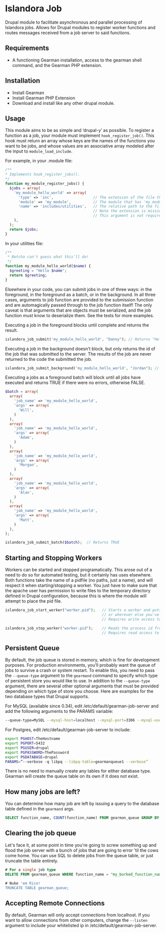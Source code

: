 Islandora Job
=============

Drupal module to facilitate asynchronous and parallel processing of Islandora jobs.  Allows for Drupal modules to register worker functions and routes messages received from a job server to said functions.

Requirements
------------
- A functioning Gearman installation, access to the gearman shell command, and the Gearman PHP extension.

Installation
------------
- Install Gearman
- Install Gearman PHP Extension
- Download and install like any other drupal module.

Usage
-----
This module aims to be as simple and ‘drupal-y’ as possible.  To register a function as a job, your module must implement `hook_register_job()`.  This hook must return an array whose keys are the names of the functions you want to be jobs, and whose values are an associative array modeled after the input to `module_load_include`.

For example, in your .module file:
```php
/**
* Implements hook_register_jobs().
*/
function my_module_register_jobs() {
  $jobs = array(
    'my_module_hello_world' => array(
      'type' => 'inc',                  // The extension of the file that defines 'my_module_example_job'
      'module' => 'my_module',          // The module that has 'my_module_example_job'
      'name' => 'includes/utilities',   // The relative path to the file that defines 'my_module_example_job'.  
                                        // Note the extension is missing just like in module_load_include().
                                        // This argument is not required if your function is in the .module file.
    ),
  );
  return $jobs;
}
```

In your utilities file:
```php
/**
 * Betcha can't guess what this'll do!
 */
function my_module_hello_world($name) {
  $greeting = "Hello $name";
  return $greeting;
}
```

Elsewhere in your code, you can submit jobs in one of three ways: in the foreground, in the foreground as a batch, or in the background.  In all three cases, arguments to job function are provided to the submission function and are automagically passed through to the job function itself!  The only caveat is that arguments that are objects must be serialized, and the job function must know to deserialize them.  See the tests for more examples.

Executing a job in the foreground blocks until complete and returns the result.
```php
islandora_job_submit('my_module_hello_world', "Danny"); // Returns "Hello Danny"
```

Executing a job in the background doesn't block, but only returns the id of the job that was submitted to the server.  The results of the job are never returned to the code the submitted the job.
```php
islandora_job_submit_background('my_module_hello_world', "Jordan"); // Returns something like "H:your-machine-name:90"
```

Executing a jobs as a foreground batch will block until all jobs have executed and returns TRUE if there were no errors, otherwise FALSE.
```php
$batch = array(
  array(
    'job_name' => 'my_module_hello_world',
    'args' => array(
      'Will',
    )
  ),
  array(
    'job_name' => 'my_module_hello_world',
    'args' => array(
      'Adam',
    )
  ),
  array(
    'job_name' => 'my_module_hello_world',
    'args' => array(
      'Morgan',
    )
  ),
  array(
    'job_name' => 'my_module_hello_world',
    'args' => array(
      'Alan',
    )
  ),
  array(
    'job_name' => 'my_module_hello_world',
    'args' => array(
      'Matt',
    )
  ),
);

islandora_job_submit_batch($batch);  // Returns TRUE
```

Starting and Stopping Workers
-----------------------------
Workers can be started and stopped programatically.  This arose out of a need to do so for automated testing, but it certainly has uses elsewhere.  Both functions take the name of a pidfile (no paths, just a name), and will respect it when starting/stopping a worker.  You just have to make sure that the apache user has permission to write files to the temporary directory defined in Drupal configuration, because this is where the module will attempt to place the pid file. 

```php
islandora_job_start_worker("worker.pid");   // Starts a worker and puts its process in /tmp/worker.pid
                                            // or wherever else you've defined the temporary directory for Drupal to be.
                                            // Requires write access to the temporary directory and to the pidfile if it already exists.

islandora_job_stop_worker("worker.pid");    // Reads the process id from /tmp/worker.pid and uses it to kill the worker.
                                            // Requires read access to the pid file.
```

Persistent Queue
----------------
By default, the job queue is stored in memory, which is fine for development purposes.  For production environments, you’ll probably want the queue of jobs to survive a crash or system restart. To enable this, you need to pass the `--queue-type` argument to the `gearmand` command to specify which type of persistent store you would like to use.  In addition to the `--queue-type` argument, there are several other optional arguments that must be provided depending on which type of store you choose.  Here are examples for the two database types that Drupal supports.

For MySQL (available since 0.34), edit /etc/default/gearman-job-server and add the following arguments to the PARAMS variable:
```bash
--queue-type=MySQL --mysql-host=localhost --mysql-port=3306 --mysql-user=drupal_db_user --mysql-password=drupal_db_pw --mysql-db=drupal --mysql-table=gearman_queue
```

For Postgres, edit /etc/default/gearman-job-server to include:
```bash
export PGHOST=TheHostname
export PGPORT=5432
export PGUSER=drupal
export PGPASSWORD=ThePassword
export PGDATABASE=drupal
PARAMS=”--verbose -q libpq --libpq-table=gearmanqueue1 --verbose”
```

There is no need to manually create any tables for either database type.  Gearman will create the queue table on its own if it does not exist.

How many jobs are left?
-----------------------
You can determine how many job are left by issuing a query to the database table defined in the `gearmand` args.

```sql
SELECT function_name, COUNT(function_name) FROM gearman_queue GROUP BY function_name;
```

Clearing the job queue
----------------------
Let's face it, at some point in time you're going to screw something up and flood the job server with a bunch of jobs that are going to error 'til the cows come home.  You can use SQL to delete jobs from the queue table, or just truncate the table entirely.

```sql
# For a single job type
DELETE FROM gearman_queue WHERE function_name = "my_borked_function_name";

# Nuke 'em Rico!
TRUNCATE TABLE gearman_queue;
```

Accepting Remote Connections
----------------------------
By default, Gearman will only accept connections from localhost.  If you want to allow connections from other computers,  change the `--listen` argument to include your whitelisted ip in /etc/default/gearman-job-server.
